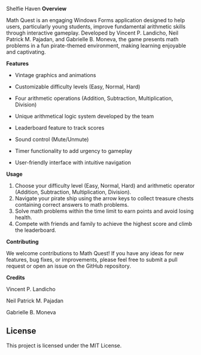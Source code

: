 Shelfie Haven
**Overview**

Math Quest is an engaging Windows Forms application designed to help users, particularly young students, improve fundamental arithmetic skills through interactive gameplay. Developed by Vincent P. Landicho, Neil Patrick M. Pajadan, and Gabrielle B. Moneva, the game presents math problems in a fun pirate-themed environment, making learning enjoyable and captivating.

**Features**

* Vintage graphics and animations

* Customizable difficulty levels (Easy, Normal, Hard)

* Four arithmetic operations (Addition, Subtraction, Multiplication, Division)

* Unique arithmetical logic system developed by the team

* Leaderboard feature to track scores

* Sound control (Mute/Unmute)

* Timer functionality to add urgency to gameplay

* User-friendly interface with intuitive navigation

**Usage**

1. Choose your difficulty level (Easy, Normal, Hard) and arithmetic operator (Addition, Subtraction, Multiplication, Division).
2. Navigate your pirate ship using the arrow keys to collect treasure chests containing correct answers to math problems.
3. Solve math problems within the time limit to earn points and avoid losing health.
4. Compete with friends and family to achieve the highest score and climb the leaderboard.

**Contributing**

We welcome contributions to Math Quest! If you have any ideas for new features, bug fixes, or improvements, please feel free to submit a pull request or open an issue on the GitHub repository.

**Credits**

Vincent P. Landicho

Neil Patrick M. Pajadan

Gabrielle B. Moneva


## License

This project is licensed under the MIT License.
